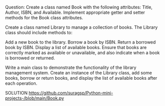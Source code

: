 Question:
Create a class named Book with the following attributes: Title, Author, ISBN, and Available. Implement appropriate getter and setter methods for the Book class attributes.

Create a class named Library to manage a collection of books. The Library class should include methods to:

Add a new book to the library.
Borrow a book by ISBN.
Return a borrowed book by ISBN.
Display a list of available books.
Ensure that books are correctly marked as available or unavailable, and also indicate when a book is borrowed or returned.

Write a main class to demonstrate the functionality of the library management system. Create an instance of the Library class, add some books, borrow or return books, and display the list of available books after each operation.

SOLUTION
https://github.com/suragsp/Python-mini-projects-/blob/main/Book.py
